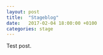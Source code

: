```yaml
---
layout: post
title:  "Stageblog"
date:   2017-02-04 18:00:00 +0100
categories: stage
---
```

Test post.
